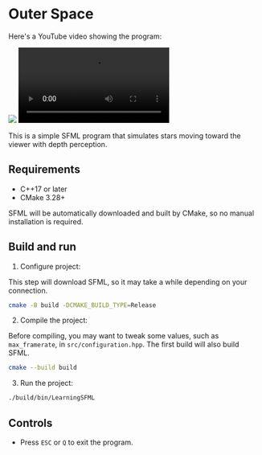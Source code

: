 # Outer Space

Here's a YouTube video showing the program:

[![](https://img.youtube.com/vi/gY3VdqAehVQ/0.jpg)](https://www.youtube.com/watch?v=gY3VdqAehVQ)
![](outer_space.mp4)

This is a simple SFML program that simulates stars moving toward the viewer with depth perception.

## Requirements
- C++17 or later
- CMake 3.28+

SFML will be automatically downloaded and built by CMake, so no manual installation is required.

## Build and run
1. Configure project:

This step will download SFML, so it may take a while depending on your connection.
```sh
cmake -B build -DCMAKE_BUILD_TYPE=Release
```

2. Compile the project:

Before compiling, you may want to tweak some values, such as `max_framerate`, in `src/configuration.hpp`. The first build will also build SFML.
```sh
cmake --build build
```

3. Run the project:
```sh
./build/bin/LearningSFML
```

## Controls
- Press `ESC` or `Q` to exit the program.

